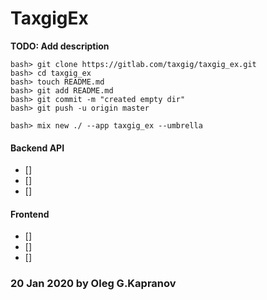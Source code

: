 # TaxgigEx

**TODO: Add description**

```
bash> git clone https://gitlab.com/taxgig/taxgig_ex.git
bash> cd taxgig_ex
bash> touch README.md
bash> git add README.md
bash> git commit -m "created empty dir"
bash> git push -u origin master

bash> mix new ./ --app taxgig_ex --umbrella
```

#### Backend API
- []
- []
- []

#### Frontend
- []
- []
- []


### 20 Jan 2020 by Oleg G.Kapranov
